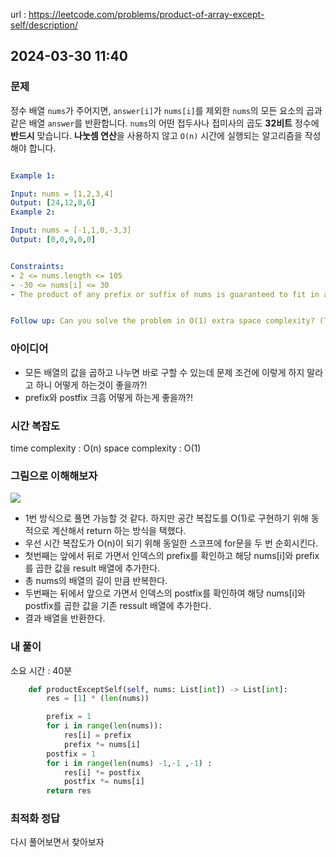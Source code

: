 url : https://leetcode.com/problems/product-of-array-except-self/description/

## 2024-03-30 11:40

### 문제

정수 배열 `nums`가 주어지면, `answer[i]`가 `nums[i]`를 제외한 `nums`의 모든 요소의 곱과 같은 배열 `answer`를 반환합니다. `nums`의 어떤 접두사나 접미사의 곱도 **32비트** 정수에 **반드시** 맞습니다. **나눗셈 연산**을 사용하지 않고 `O(n)` 시간에 실행되는 알고리즘을 작성해야 합니다.

```yaml

Example 1:

Input: nums = [1,2,3,4]
Output: [24,12,8,6]
Example 2:

Input: nums = [-1,1,0,-3,3]
Output: [0,0,9,0,0]


Constraints:
- 2 <= nums.length <= 105
- -30 <= nums[i] <= 30
- The product of any prefix or suffix of nums is guaranteed to fit in a 32-bit integer.


Follow up: Can you solve the problem in O(1) extra space complexity? (The output array does not count as extra space for space complexity analysis.)
```

### 아이디어

- 모든 배열의 값을 곱하고 나누면 바로 구할 수 있는데 문제 조건에 이렇게 하지 말라고 하니 어떻게 하는것이 좋을까?!
- prefix와 postfix 크흠 어떻게 하는게 좋을까?!

### 시간 복잡도

time complexity : O(n)
space complexity : O(1)

### 그림으로 이해해보자

![](https://velog.velcdn.com/images/sharphand1/post/69ab159b-cea4-4616-92a6-cf6762bf1d1f/image.png)

- 1번 방식으로 풀면 가능할 것 같다. 하지만 공간 복잡도를 O(1)로 구현하기 위해 동적으로 계산해서 return 하는 방식을 택했다.
- 우선 시간 복잡도가 O(n)이 되기 위해 동일한 스코프에 for문을 두 번 순회시킨다.
- 첫번째는 앞에서 뒤로 가면서 인덱스의 prefix를 확인하고 해당 nums[i]와 prefix를 곱한 값을 result 배열에 추가한다.
- 총 nums의 배열의 길이 만큼 반복한다.
- 두번째는 뒤에서 앞으로 가면서 인덱스의 postfix를 확인하여 해당 nums[i]와 postfix를 곱한 값을 기존 ressult 배열에 추가한다.
- 결과 배열을 반환한다.

### 내 풀이

소요 시간 : 40분

```python
    def productExceptSelf(self, nums: List[int]) -> List[int]:
        res = [1] * (len(nums))

        prefix = 1
        for i in range(len(nums)):
            res[i] = prefix
            prefix *= nums[i]
        postfix = 1
        for i in range(len(nums) -1,-1 ,-1) :
            res[i] *= postfix
            postfix *= nums[i]
        return res
```

### 최적화 정답

다시 풀어보면서 찾아보자
